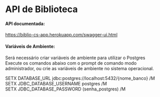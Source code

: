 # API de Biblioteca

#### API documentada:
https://biblio-cs-app.herokuapp.com/swagger-ui.html
<br>

#### Variáveis de Ambiente:
Será necessário criar variáveis de ambiente para utilizar o Postgres <br>
Execute os comandos abaixo com o prompt de comando modo administrador, ou crie as variáveis de ambiente no sistema operacional.<br>

SETX DATABASE_URL jdbc:postgres://localhost:5432/{nome_banco} /M <br>
SETX JDBC_DATABASE_USERNAME postgres /M <br>
SETX JDBC_DATABASE_PASSWORD (senha_postgres) /M <br>

